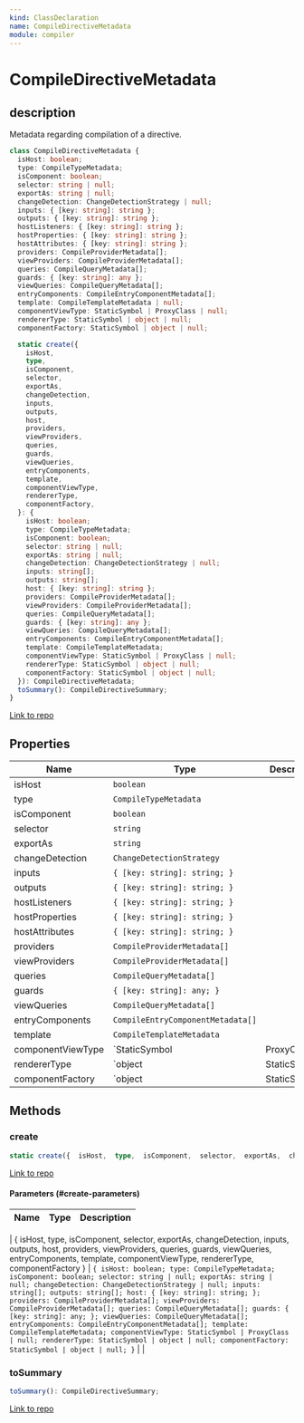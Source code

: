 ```yaml
---
kind: ClassDeclaration
name: CompileDirectiveMetadata
module: compiler
---
```


# CompileDirectiveMetadata

## description

Metadata regarding compilation of a directive.

```ts
class CompileDirectiveMetadata {
  isHost: boolean;
  type: CompileTypeMetadata;
  isComponent: boolean;
  selector: string | null;
  exportAs: string | null;
  changeDetection: ChangeDetectionStrategy | null;
  inputs: { [key: string]: string };
  outputs: { [key: string]: string };
  hostListeners: { [key: string]: string };
  hostProperties: { [key: string]: string };
  hostAttributes: { [key: string]: string };
  providers: CompileProviderMetadata[];
  viewProviders: CompileProviderMetadata[];
  queries: CompileQueryMetadata[];
  guards: { [key: string]: any };
  viewQueries: CompileQueryMetadata[];
  entryComponents: CompileEntryComponentMetadata[];
  template: CompileTemplateMetadata | null;
  componentViewType: StaticSymbol | ProxyClass | null;
  rendererType: StaticSymbol | object | null;
  componentFactory: StaticSymbol | object | null;

  static create({
    isHost,
    type,
    isComponent,
    selector,
    exportAs,
    changeDetection,
    inputs,
    outputs,
    host,
    providers,
    viewProviders,
    queries,
    guards,
    viewQueries,
    entryComponents,
    template,
    componentViewType,
    rendererType,
    componentFactory,
  }: {
    isHost: boolean;
    type: CompileTypeMetadata;
    isComponent: boolean;
    selector: string | null;
    exportAs: string | null;
    changeDetection: ChangeDetectionStrategy | null;
    inputs: string[];
    outputs: string[];
    host: { [key: string]: string };
    providers: CompileProviderMetadata[];
    viewProviders: CompileProviderMetadata[];
    queries: CompileQueryMetadata[];
    guards: { [key: string]: any };
    viewQueries: CompileQueryMetadata[];
    entryComponents: CompileEntryComponentMetadata[];
    template: CompileTemplateMetadata;
    componentViewType: StaticSymbol | ProxyClass | null;
    rendererType: StaticSymbol | object | null;
    componentFactory: StaticSymbol | object | null;
  }): CompileDirectiveMetadata;
  toSummary(): CompileDirectiveSummary;
}
```

[Link to repo](https://github.com/timdeschryver/angular/blob/master/packages/compiler/src/compile_metadata.ts#L303-L522)

## Properties

| Name              | Type                              | Description   |
| ----------------- | --------------------------------- | ------------- |
| isHost            | `boolean`                         |               |
| type              | `CompileTypeMetadata`             |               |
| isComponent       | `boolean`                         |               |
| selector          | `string`                          |               |
| exportAs          | `string`                          |               |
| changeDetection   | `ChangeDetectionStrategy`         |               |
| inputs            | `{ [key: string]: string; }`      |               |
| outputs           | `{ [key: string]: string; }`      |               |
| hostListeners     | `{ [key: string]: string; }`      |               |
| hostProperties    | `{ [key: string]: string; }`      |               |
| hostAttributes    | `{ [key: string]: string; }`      |               |
| providers         | `CompileProviderMetadata[]`       |               |
| viewProviders     | `CompileProviderMetadata[]`       |               |
| queries           | `CompileQueryMetadata[]`          |               |
| guards            | `{ [key: string]: any; }`         |               |
| viewQueries       | `CompileQueryMetadata[]`          |               |
| entryComponents   | `CompileEntryComponentMetadata[]` |               |
| template          | `CompileTemplateMetadata`         |               |
| componentViewType | `StaticSymbol                     | ProxyClass`   |  |
| rendererType      | `object                           | StaticSymbol` |  |
| componentFactory  | `object                           | StaticSymbol` |  |

## Methods

### create

```ts
static create({  isHost,  type,  isComponent,  selector,  exportAs,  changeDetection,  inputs,  outputs,  host,  providers,  viewProviders,  queries,  guards,  viewQueries,  entryComponents,  template,  componentViewType,  rendererType,  componentFactory }: {  isHost: boolean,  type: CompileTypeMetadata,  isComponent: boolean,  selector: string|null,  exportAs: string|null,  changeDetection: ChangeDetectionStrategy|null,  inputs: string[],  outputs: string[],  host: {[key: string]: string},  providers: CompileProviderMetadata[],  viewProviders: CompileProviderMetadata[],  queries: CompileQueryMetadata[],  guards: {[key: string]: any};  viewQueries: CompileQueryMetadata[],  entryComponents: CompileEntryComponentMetadata[],  template: CompileTemplateMetadata,  componentViewType: StaticSymbol|ProxyClass|null,  rendererType: StaticSymbol|object|null,  componentFactory: StaticSymbol|object|null, }): CompileDirectiveMetadata;
```

[Link to repo](https://github.com/timdeschryver/angular/blob/master/packages/compiler/src/compile_metadata.ts#L304-L403)

#### Parameters (#create-parameters)

| Name | Type | Description |
| ---- | ---- | ----------- |


| {
isHost,
type,
isComponent,
selector,
exportAs,
changeDetection,
inputs,
outputs,
host,
providers,
viewProviders,
queries,
guards,
viewQueries,
entryComponents,
template,
componentViewType,
rendererType,
componentFactory
} | `{ isHost: boolean; type: CompileTypeMetadata; isComponent: boolean; selector: string | null; exportAs: string | null; changeDetection: ChangeDetectionStrategy | null; inputs: string[]; outputs: string[]; host: { [key: string]: string; }; providers: CompileProviderMetadata[]; viewProviders: CompileProviderMetadata[]; queries: CompileQueryMetadata[]; guards: { [key: string]: any; }; viewQueries: CompileQueryMetadata[]; entryComponents: CompileEntryComponentMetadata[]; template: CompileTemplateMetadata; componentViewType: StaticSymbol | ProxyClass | null; rendererType: StaticSymbol | object | null; componentFactory: StaticSymbol | object | null; }` | |

### toSummary

```ts
toSummary(): CompileDirectiveSummary;
```

[Link to repo](https://github.com/timdeschryver/angular/blob/master/packages/compiler/src/compile_metadata.ts#L497-L521)
